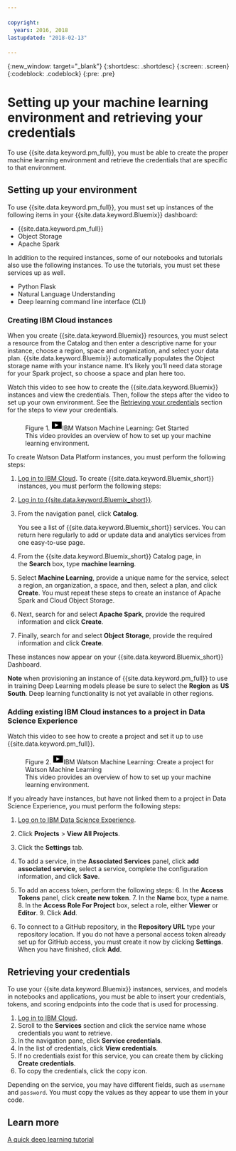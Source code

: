 ```yaml
---

copyright:
  years: 2016, 2018
lastupdated: "2018-02-13"

---
```

{:new_window: target="_blank"}
{:shortdesc: .shortdesc}
{:screen: .screen}
{:codeblock: .codeblock}
{:pre: .pre}

# Setting up your machine learning environment and retrieving your credentials

To use {{site.data.keyword.pm_full}}, you must be able to create the proper machine learning environment and retrieve the credentials that are specific to that environment.

## Setting up your environment

To use {{site.data.keyword.pm_full}}, you must set up instances of the following items in your {{site.data.keyword.Bluemix}} dashboard:

- {{site.data.keyword.pm_full}}
- Object Storage
- Apache Spark

In addition to the required instances, some of our notebooks and tutorials also use the following instances. To use the tutorials, you must set these services up as well.

- Python Flask
- Natural Language Understanding
- Deep learning command line interface (CLI)

### Creating IBM Cloud instances

When you create {{site.data.keyword.Bluemix}} resources, you must select a resource from the Catalog and then enter a descriptive name for your instance, choose a region, space and organization, and select your data plan. {{site.data.keyword.Bluemix}} automatically populates the Object storage name with your instance name. It’s likely you’ll need data storage for your Spark project, so choose a space and plan here too.

Watch this video to see how to create the {{site.data.keyword.Bluemix}} instances and view the credentials. Then, follow the steps after the video to set up your own environment. See the <a href="#retrieving-your-credentials">Retrieving your credentials</a> section for the steps to view your credentials.

<figure class="fignone" id="concept_bvb_fts_1cb__machinelearningsetup"><figcaption>Figure 1. <span class="ph"><a href="https://www.youtube.com/embed/fm8gqguFD9g?rel=0" rel="external" target="_blank" title="If you cannot access the video that is embedded in this page, you can access the video from the YouTube website. (Opens in a new tab or window)">    <img src="images/video.png" alt="Video icon"></a>IBM Watson Machine Learning: Get Started</span></figcaption>

<object height="315" data="https://www.youtube.com/embed/fm8gqguFD9g?rel=0" width="560">
<span>This video provides an overview of how to set up your machine learning environment.</span>
<param name="movie" value="https://www.youtube.com/embed/fm8gqguFD9g?rel=0">
<param name="allowFullScreen" value="true">
<param name="allowscriptaccess" value="always">
<param name="scale" value="noScale">
</object>
</figure>

To create Watson Data Platform instances, you must perform the following steps:

1. [Log in to IBM Cloud](https://console.ng.bluemix.net/?cm_sp=dw-bluemix-_-clouddataservices-_-devcenter).
To create {{site.data.keyword.Bluemix_short}} instances, you must perform the following steps:

1. [Log in to {{site.data.keyword.Bluemix_short}}](https://console.ng.bluemix.net/?cm_sp=dw-bluemix-_-clouddataservices-_-devcenter).
2. From the navigation panel, click **Catalog**.

   You see a list of {{site.data.keyword.Bluemix_short}} services. You can return here regularly to add or update data and analytics services from one easy-to-use page.

3. From the {{site.data.keyword.Bluemix_short}} Catalog page, in the **Search** box, type **machine learning**.
4. Select **Machine Learning**, provide a unique name for the service, select a region, an organization, a space, and then, select a plan, and click **Create**. You must repeat these steps to create an instance of Apache Spark and Cloud Object Storage.
3. Next, search for and select **Apache Spark**, provide the required information and click **Create**.
3. Finally, search for and select **Object Storage**, provide the required information and click **Create**.

These instances now appear on your {{site.data.keyword.Bluemix_short}} Dashboard.

**Note** when provisioning an instance of {{site.data.keyword.pm_full}} to use in training Deep Learning models please be sure to select the **Region** as **US South**.  Deep learning functionality is not yet available in other regions.

### Adding existing IBM Cloud instances to a project in Data Science Experience

Watch this video to see how to create a project and set it up to use {{site.data.keyword.pm_full}}.

<figure class="fignone" id="concept_bvb_fts_1cb__machinelprojectcreate"><figcaption>Figure 2. <span class="ph"><a href="https://www.youtube.com/embed/q3UYBirg4U4?rel=0" rel="external" target="_blank" title="If you cannot access the video that is embedded in this page, you can access the video from the YouTube website. (Opens in a new tab or window)">    <img src="images/video.png" alt="Video icon"></a>IBM Watson Machine Learning: Create a project for Watson Machine Learning</span></figcaption>

<object height="315" data="https://www.youtube.com/embed/q3UYBirg4U4?rel=0" width="560">
<span>This video provides an overview of how to set up your machine learning environment.</span>
<param name="movie" value="https://www.youtube.com/embed/q3UYBirg4U4?rel=0">
<param name="allowFullScreen" value="true">
<param name="allowscriptaccess" value="always">
<param name="scale" value="noScale">
</object>
</figure>

If you already have instances, but have not linked them to a project in Data Science Experience, you must perform the following steps:

1. [Log on to IBM Data Science Experience](https://datascience.ibm.com).
2. Click **Projects** > **View All Projects**.
3. Click the **Settings** tab.
4. To add a service, in the **Associated Services** panel, click **add associated service**, select a service, complete the configuration information, and click **Save**.
5. To add an access token, perform the following steps:
   6. In the **Access Tokens** panel, click **create new token**.
   7. In the **Name** box, type a name.
   8. In the **Access Role For Project** box, select a role, either **Viewer** or **Editor**.
   9. Click **Add**.

6. To connect to a GitHub repository, in the **Repository URL** type your repository location. If you do not have a personal access token already set up for GitHub access, you must create it now by clicking **Settings**. When you have finished, click **Add**.

## Retrieving your credentials

To use your {{site.data.keyword.Bluemix}} instances, services, and models in notebooks and applications, you must be able to insert your credentials, tokens, and scoring endpoints into the code that is used for processing.

1. [Log in to IBM Cloud](https://console.ng.bluemix.net/?cm_sp=dw-bluemix-_-clouddataservices-_-devcenter).
2. Scroll to the **Services** section and click the service name whose credentials you want to retrieve.
3. In the navigation pane, click **Service credentials**.
4. In the list of credentials, click **View credentials**.
5. If no credentials exist for this service, you can create them by clicking **Create credentials**.
6. To copy the credentials, click the copy icon.

Depending on the service, you may have different fields, such as `username` and `password`. You must copy the values as they appear to use them in your code.

## Learn more

[A quick deep learning tutorial](https://www.ibm.com/blogs/watson/2016/10/quick-deep-learning-tutorial/)

